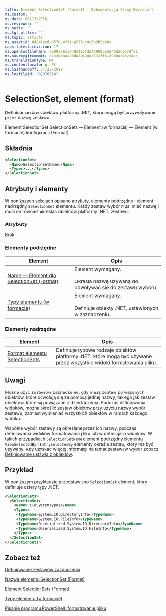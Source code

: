```yaml
---
title: Element SelectionSet (Format) | Dokumentacja firmy Microsoft
ms.custom: ''
ms.date: 09/13/2016
ms.reviewer: ''
ms.suite: ''
ms.tgt_pltfrm: ''
ms.topic: article
ms.assetid: 848e7acd-d578-4fd1-a575-c0c3b9b5e68a
caps.latest.revision: 17
ms.openlocfilehash: c809aa6c3a40d16cfd2fd99065a846d265ec0f61
ms.sourcegitcommit: e7445ba8203da304286c591ff513900ad1c244a4
ms.translationtype: MT
ms.contentlocale: pl-PL
ms.lasthandoff: 04/23/2019
ms.locfileid: "62076314"
---
```

# <a name="selectionset-element-format"></a>SelectionSet, element (format)

Definiuje zestaw obiektów platformy .NET, które mogą być przywoływane przez nazwę zestawu.

Element SelectionSet SelectionSets — Element (w formacie) — Element (w formacie) konfiguracji (Format)

## <a name="syntax"></a>Składnia

```xml
<SelectionSet>
  <Name>SelectionSetName</Name>
  <Types>...</Types>
</SelectionSet>
```

## <a name="attributes-and-elements"></a>Atrybuty i elementy

W poniższych sekcjach opisano atrybuty, elementy podrzędne i element nadrzędny `SelectionSet` elementu. Każdy zestaw wybór musi mieć nazwę i musi on również określać obiektów platformy .NET, zestawu.

### <a name="attributes"></a>Atrybuty

Brak.

### <a name="child-elements"></a>Elementy podrzędne

|Element|Opis|
|-------------|-----------------|
|[Name — Element dla SelectionSet (Format)](./name-element-for-selectionset-format.md)|Element wymagany.<br /><br /> Określa nazwę używaną do odwoływać się do zestawu wyboru.|
|[Typy elementu (w formacie)](./types-element-for-selectionset-format.md)|Element wymagany.<br /><br /> Definiuje obiekty .NET, ustawionych w zaznaczeniu.|

### <a name="parent-elements"></a>Elementy nadrzędne

|Element|Opis|
|-------------|-----------------|
|[Format elementu SelectionSets](./selectionsets-element-format.md)|Definiuje typowe rodzaje obiektów platformy .NET, które mogą być używane przez wszystkie widoki formatowania pliku.|

## <a name="remarks"></a>Uwagi

Można użyć zestawów zaznaczenie, gdy masz zestaw powiązanych obiektów, które odwołują się za pomocą jednej nazwy, takiego jak zestaw obiektów, które są powiązane z dziedziczenia. Podczas definiowania widoków, można określić zestaw obiektów przy użyciu nazwy wybór zestawu, zamiast wymieniać wszystkich obiektów w ramach każdego widoku.

Wspólne wybór zestawy są określane przez ich nazwy, podczas definiowania widoków formatowania pliku lub w definicjach widoków. W takich przypadkach `SelectionSetName` element podrzędny elementu `ViewSelectedBy` i `EntrySelectedBy` elementy określa zestaw, który ma być używany. Aby uzyskać więcej informacji na temat zestawów wybór zobacz [Definiowanie ustawia z obiektów](./defining-selection-sets.md).

## <a name="example"></a>Przykład

W poniższym przykładzie przedstawiono `SelectionSet` element, który definiuje cztery typy .NET.

```xml
<SelectionSets>
  <SelectionSet>
    <Name>FileSystemTypes</Name>
    <Types>
     <TypeName>System.IO.DirectoryInfo</TypeName>
     <TypeName>System.IO.FileInfo</TypeName>
     <TypeName>Deserialized.System.IO.DirectoryInfo</TypeName>
     <TypeName>Deserialized.System.IO.FileInfo</TypeName>
    </Types>
  </SelectionSet>
</SelectionSets>
```

## <a name="see-also"></a>Zobacz też

[Definiowanie zestawów zaznaczenia](./defining-selection-sets.md)

[Nazwa elementu SelectionSet (Format)](./name-element-for-selectionset-format.md)

[Element SelectionSets (Format)](./selectionsets-element-format.md)

[Typy elementu (w formacie)](./types-element-for-selectionset-format.md)

[Pisanie programu PowerShell, formatowanie pliku](./writing-a-powershell-formatting-file.md)
